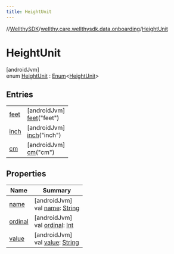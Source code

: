 ```yaml
---
title: HeightUnit
---
```

//[WellthySDK](../../../index.html)/[wellthy.care.wellthysdk.data.onboarding](../index.html)/[HeightUnit](index.html)



# HeightUnit



[androidJvm]\
enum [HeightUnit](index.html) : [Enum](https://kotlinlang.org/api/latest/jvm/stdlib/kotlin/-enum/index.html)&lt;[HeightUnit](index.html)&gt;



## Entries


| | |
|---|---|
| [feet](feet/index.html) | [androidJvm]<br>[feet](feet/index.html)("feet") |
| [inch](inch/index.html) | [androidJvm]<br>[inch](inch/index.html)("inch") |
| [cm](cm/index.html) | [androidJvm]<br>[cm](cm/index.html)("cm") |


## Properties


| Name | Summary |
|---|---|
| [name](../../wellthy.care.wellthysdk.data.profile.you/-gender/-male/index.html#-372974862%2FProperties%2F-1123460525) | [androidJvm]<br>val [name](../../wellthy.care.wellthysdk.data.profile.you/-gender/-male/index.html#-372974862%2FProperties%2F-1123460525): [String](https://kotlinlang.org/api/latest/jvm/stdlib/kotlin/-string/index.html) |
| [ordinal](../../wellthy.care.wellthysdk.data.profile.you/-gender/-male/index.html#-739389684%2FProperties%2F-1123460525) | [androidJvm]<br>val [ordinal](../../wellthy.care.wellthysdk.data.profile.you/-gender/-male/index.html#-739389684%2FProperties%2F-1123460525): [Int](https://kotlinlang.org/api/latest/jvm/stdlib/kotlin/-int/index.html) |
| [value](value.html) | [androidJvm]<br>val [value](value.html): [String](https://kotlinlang.org/api/latest/jvm/stdlib/kotlin/-string/index.html) |

